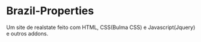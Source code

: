 # Brazil-Properties
Um site de realstate feito com HTML, CSS(Bulma CSS) e Javascript(Jquery) e outros addons.
